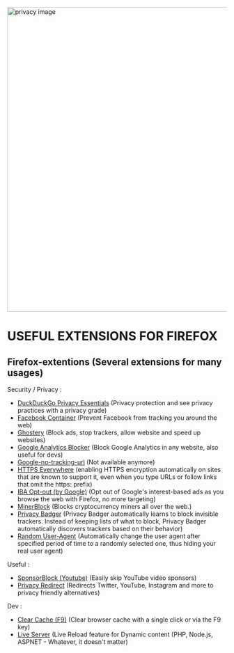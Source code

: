 <img src="https://cdn.pixabay.com/photo/2018/05/14/16/25/cyber-security-3400657_960_720.jpg" alt="privacy image" width="700"/>

# USEFUL EXTENSIONS FOR FIREFOX

## Firefox-extentions (Several extensions for many usages)

Security / Privacy :
- [DuckDuckGo Privacy Essentials](https://addons.mozilla.org/en-US/firefox/addon/duckduckgo-for-firefox/) (Privacy protection and see privacy practices with a privacy grade)
- [Facebook Container](https://addons.mozilla.org/en-US/firefox/addon/facebook-container/) (Prevent Facebook from tracking you around the web)
- [Ghostery](https://addons.mozilla.org/en-US/firefox/addon/ghostery/?utm_source=addons.mozilla.org) (Block ads, stop trackers, allow website and speed up websites)
- [Google Analytics Blocker](https://addons.mozilla.org/en-US/firefox/addon/google-analytics-blocker) (Block Google Analytics in any website, also useful for devs)
- [Google-no-tracking-url](http://matagus.github.com/remove-google-redirects-addon/) (Not available anymore)
- [HTTPS Everywhere](https://addons.mozilla.org/en-US/firefox/addon/https-everywhere) (enabling HTTPS encryption automatically on sites that are known to support it, even when you type URLs or follow links that omit the https: prefix)
- [IBA Opt-out (by Google)](https://addons.mozilla.org/en-US/firefox/addon/interest-advertising-opt-out) (Opt out of Google's interest-based ads as you browse the web with Firefox, no more targeting)
- [MinerBlock](https://addons.mozilla.org/en-US/firefox/addon/minerblock-origin) (Blocks cryptocurrency miners all over the web.)
- [Privacy Badger](https://addons.mozilla.org/en-US/firefox/addon/privacy-badger17/) (Privacy Badger automatically learns to block invisible trackers. Instead of keeping lists of what to block, Privacy Badger automatically discovers trackers based on their behavior)
- [Random User-Agent](https://addons.mozilla.org/en-US/firefox/addon/random_user-agent) (Automatically change the user agent after specified period of time to a randomly selected one, thus hiding your real user agent)

Useful :
* [SponsorBlock (Youtube)](https://addons.mozilla.org/en-US/firefox/addon/sponsorblock/) (Easily skip YouTube video sponsors)
* [Privacy Redirect](https://addons.mozilla.org/en-US/firefox/addon/privacy-redirect/) (Redirects Twitter, YouTube, Instagram and more to privacy friendly alternatives)

Dev :
* [Clear Cache (F9)](https://addons.mozilla.org/en-US/firefox/addon/clearcache/) (Clear browser cache with a single click or via the F9 key)
* [Live Server](https://addons.mozilla.org/en-US/firefox/addon/live-server-web-extension/) (Live Reload feature for Dynamic content (PHP, Node.js, ASPNET - Whatever, it doesn't matter)
